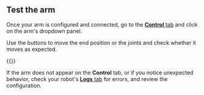 ## Test the arm

Once your arm is configured and connected, go to the [**Control** tab](/fleet/machines/#control) and click on the arm's dropdown panel.

Use the buttons to move the end position or the joints and check whether it moves as expected.

{{<imgproc src="/build/configure/components/arm/control.png" resize="450x" declaredimensions=true alt="Arm control panel.">}}

If the arm does not appear on the **Control** tab, or if you notice unexpected behavior, check your robot's [**Logs** tab](/fleet/machines/#logs) for errors, and review the configuration.
